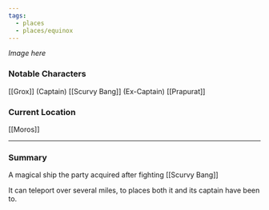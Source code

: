 ```yaml
---
tags:
  - places
  - places/equinox
---
```

*Image here*

### Notable Characters
[[Grox]] (Captain)
[[Scurvy Bang]] (Ex-Captain)
[[Prapurat]]

### Current Location
[[Moros]]


___
### Summary
A magical ship the party acquired after fighting [[Scurvy Bang]]

It can teleport over several miles, to places both it and its captain have been to.


